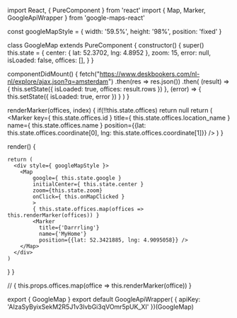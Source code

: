 import React, { PureComponent } from 'react'
import { Map, Marker, GoogleApiWrapper } from 'google-maps-react'


const googleMapStyle = {
  width: '59.5%',
  height: '98%',
  position: 'fixed'
}


class GoogleMap extends PureComponent {
  constructor() {
    super()
    this.state = {
      center: { lat: 52.3702, lng: 4.8952 },
      zoom: 15,
      error: null,
      isLoaded: false,
      offices: [],
    }
  }

  componentDidMount() {
    fetch("https://www.deskbookers.com/nl-nl/explore/ajax.json?q=amsterdam")
      .then(res => res.json())
      .then(
        (result) => {
          this.setState({
            isLoaded: true,
            offices: result.rows
          })
        },
        (error) => {
          this.setState({
            isLoaded: true,
            error
          })
        }
      )
  }

renderMarker(offices, index) {
  if(!!this.state.offices) return null
  return (
    <Marker
      key={ this.state.offices.id }
      title={ this.state.offices.location_name }
      name={ this.state.offices.name }
      position={{lat: this.state.offices.coordinate[0], lng: this.state.offices.coordinate[1]}}
    />
  )
}

  render() {

    return (
      <div style={ googleMapStyle }>
        <Map
            google={ this.state.google }
            initialCenter={ this.state.center }
            zoom={this.state.zoom}
            onClick={ this.onMapClicked }
            >
            { this.state.offices.map(offices => this.renderMarker(offices)) }
            <Marker
              title={'Darrrling'}
              name={'MyHome'}
              position={{lat: 52.3421885, lng: 4.9095058}} />
        </Map>
      </div>
    )
  }
}

// { this.props.offices.map(office => this.renderMarker(office)) }

export { GoogleMap }
export default GoogleApiWrapper(
  { apiKey: 'AIzaSyByixSekM2R5J1v3lvbGi3qVOmr5pUK_XI' })(GoogleMap)
